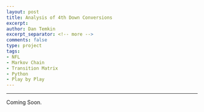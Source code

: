 ```yaml
---
layout: post
title: Analysis of 4th Down Conversions
excerpt: 
author: Dan Temkin
excerpt_separator: <!-- more -->
comments: false
type: project
tags:
- NFL
- Markov Chain
- Transition Matrix
- Python
- Play by Play
---
```

---
Coming Soon.
<!-- more -->